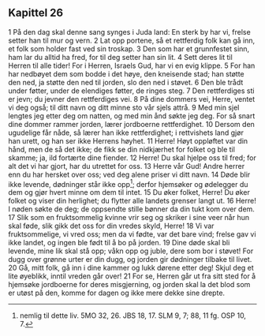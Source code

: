 ## Kapittel 26

1 På den dag skal denne sang synges i Juda land: En sterk by har vi, frelse setter han til mur og vern.
2 Lat opp portene, så et rettferdig folk kan gå inn, et folk som holder fast ved sin troskap.
3 Den som har et grunnfestet sinn, ham lar du alltid ha fred, for til deg setter han sin lit.
4 Sett deres lit til Herren til alle tider! For i Herren, Israels Gud, har vi en evig klippe.
5 For han har nedbøyet dem som bodde i det høye, den kneisende stad; han støtte den ned, ja støtte den ned til jorden, slo den ned i støvet.
6 Den ble trådt under føtter, under de elendiges føtter, de ringes steg.
7 Den rettferdiges sti er jevn; du jevner den rettferdiges vei.
8 På dine dommers vei, Herre, ventet vi deg også; til ditt navn og ditt minne sto vår sjels attrå.
9 Med min sjel lengtes jeg etter deg om natten, og med min ånd søkte jeg deg. For så snart dine dommer rammer jorden, lærer jordboerne rettferdighet.
10 Dersom den ugudelige får nåde, så lærer han ikke rettferdighet; i rettvishets land gjør han urett, og han ser ikke Herrens høyhet.
11 Herre! Høyt oppløftet var din hånd, men de så det ikke; de fikk se din nidkjærhet for folket og ble til skamme; ja, ild fortærte dine fiender.
12 Herre! Du skal hjelpe oss til fred; for alt det vi har gjort, har du utrettet for oss.
13 Herre vår Gud! Andre herrer enn du har hersket over oss; ved deg alene priser vi ditt navn.
14 Døde blir ikke levende, dødninger står ikke opp[^1]; derfor hjemsøker og ødelegger du dem og gjør hvert minne om dem til intet.
15 Du øker folket, Herre! Du øker folket og viser din herlighet; du flytter alle landets grenser langt ut.
16 Herre! I nøden søkte de deg; de oppsendte stille bønner da din tukt kom over dem.
17 Slik som en fruktsommelig kvinne vrir seg og skriker i sine veer når hun skal føde, slik gikk det oss for din vredes skyld, Herre!
18 Vi var fruktsommelige, vi vred oss; men da vi fødte, var det bare vind; frelse gav vi ikke landet, og ingen ble født til å bo på jorden.
19 Dine døde skal bli levende, mine lik skal stå opp; våkn opp og juble, dere som bor i støvet! For dugg over grønne urter er din dugg, og jorden gir dødninger tilbake til livet.
20 Gå, mitt folk, gå inn i dine kammer og lukk dørene etter deg! Skjul deg et lite øyeblikk, inntil vreden går over!
21 For se, Herren går ut fra sitt sted for å hjemsøke jordboerne for deres misgjerning, og jorden skal la det blod som er utøst på den, komme for dagen og ikke mere dekke sine drepte.

[^1]:  nemlig til dette liv. 5MO 32, 26. JBS 18, 17. SLM 9, 7; 88, 11 fg. OSP 10, 7.
